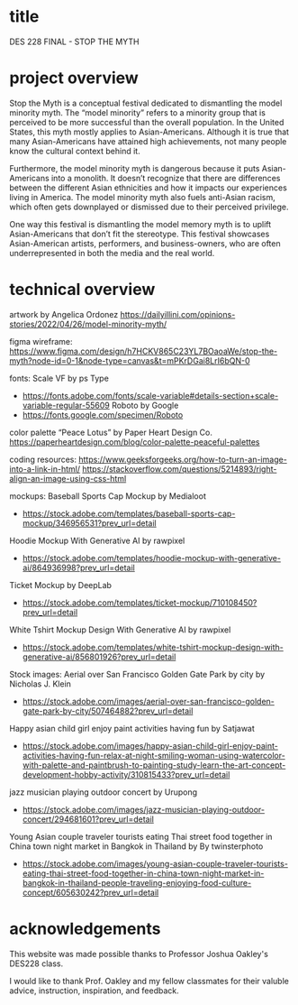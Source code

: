 # title
DES 228 FINAL - STOP THE MYTH

# project overview
Stop the Myth is a conceptual festival dedicated to dismantling the model minority myth. The “model minority” refers to a minority group that is perceived to be more successful than the overall population. In the United States, this myth mostly applies to Asian-Americans. Although it is true that many Asian-Americans have attained high achievements, not many people know the cultural context behind it. 

Furthermore, the model minority myth is dangerous because it puts Asian-Americans into a monolith. It doesn’t recognize that there are differences between the different Asian ethnicities and how it impacts our experiences living in America. The model minority myth also fuels anti-Asian racism, which often gets downplayed or dismissed due to their perceived privilege.

One way this festival is dismantling the model memory myth is to uplift Asian-Americans that don’t fit the stereotype. This festival showcases Asian-American artists, performers, and business-owners, who are often underrepresented in both the media and the real world.


# technical overview
artwork by Angelica Ordonez
https://dailyillini.com/opinions-stories/2022/04/26/model-minority-myth/

figma wireframe:
https://www.figma.com/design/h7HCKV865C23YL7BOaoaWe/stop-the-myth?node-id=0-1&node-type=canvas&t=mPKrDGai8LrI6bQN-0

fonts:
Scale VF by ps Type
* https://fonts.adobe.com/fonts/scale-variable#details-section+scale-variable-regular-55609
Roboto by Google
* https://fonts.google.com/specimen/Roboto

color palette
“Peace Lotus” by Paper Heart Design Co.
https://paperheartdesign.com/blog/color-palette-peaceful-palettes

coding resources:
https://www.geeksforgeeks.org/how-to-turn-an-image-into-a-link-in-html/
https://stackoverflow.com/questions/5214893/right-align-an-image-using-css-html

mockups:
Baseball Sports Cap Mockup by Medialoot
* https://stock.adobe.com/templates/baseball-sports-cap-mockup/346956531?prev_url=detail

Hoodie Mockup With Generative AI by rawpixel
* https://stock.adobe.com/templates/hoodie-mockup-with-generative-ai/864936998?prev_url=detail

Ticket Mockup by DeepLab
* https://stock.adobe.com/templates/ticket-mockup/710108450?prev_url=detail

White Tshirt Mockup Design With Generative AI by rawpixel
* https://stock.adobe.com/templates/white-tshirt-mockup-design-with-generative-ai/856801926?prev_url=detail

Stock images:
Aerial over San Francisco Golden Gate Park by city by Nicholas J. Klein
* https://stock.adobe.com/images/aerial-over-san-francisco-golden-gate-park-by-city/507464882?prev_url=detail

Happy asian child girl enjoy paint activities having fun by Satjawat
* https://stock.adobe.com/images/happy-asian-child-girl-enjoy-paint-activities-having-fun-relax-at-night-smiling-woman-using-watercolor-with-palette-and-paintbrush-to-painting-study-learn-the-art-concept-development-hobby-activity/310815433?prev_url=detail

jazz musician playing outdoor concert by Urupong
* https://stock.adobe.com/images/jazz-musician-playing-outdoor-concert/294681601?prev_url=detail

Young Asian couple traveler tourists eating Thai street food together in China town night market in Bangkok in Thailand by By twinsterphoto
* https://stock.adobe.com/images/young-asian-couple-traveler-tourists-eating-thai-street-food-together-in-china-town-night-market-in-bangkok-in-thailand-people-traveling-enjoying-food-culture-concept/605630242?prev_url=detail

# acknowledgements
This website was made possible thanks to Professor Joshua Oakley's DES228 class.

I would like to thank Prof. Oakley and my fellow classmates for their valuble advice, instruction, inspiration, and feedback.